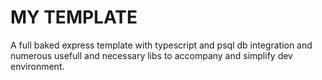 # MY TEMPLATE

A full baked express template with typescript and psql db integration and numerous usefull and necessary libs to accompany and simplify dev environment.
